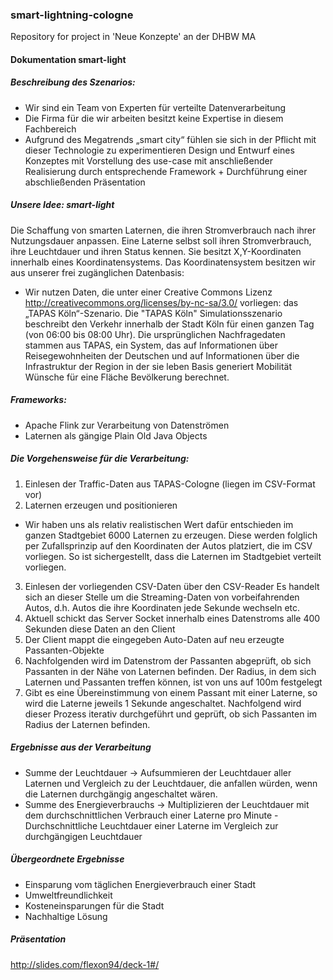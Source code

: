### smart-lightning-cologne
Repository for project in 'Neue Konzepte' an der DHBW MA

#### Dokumentation smart-light

##### Beschreibung des Szenarios:
  -	Wir sind ein Team von Experten für verteilte Datenverarbeitung
  -	Die Firma für die wir arbeiten besitzt keine Expertise in diesem Fachbereich
  -	Aufgrund des Megatrends „smart city“ fühlen sie sich in der Pflicht mit dieser Technologie zu experimentieren 
    Design und Entwurf eines Konzeptes mit Vorstellung des use-case mit anschließender Realisierung durch entsprechende Framework + Durchführung einer abschließenden Präsentation

#####	Unsere Idee: smart-light

  Die Schaffung von smarten Laternen, die ihren Stromverbrauch nach ihrer Nutzungsdauer anpassen. Eine Laterne selbst soll ihren Stromverbrauch, ihre Leuchtdauer und ihren Status kennen. Sie besitzt X,Y-Koordinaten innerhalb eines Koordinatensystems. Das Koordinatensystem besitzen wir aus unserer frei zugänglichen Datenbasis:
-	Wir nutzen Daten, die unter einer Creative Commons Lizenz http://creativecommons.org/licenses/by-nc-sa/3.0/  vorliegen: das „TAPAS Köln“-Szenario.
  Die "TAPAS Köln" Simulationsszenario beschreibt den Verkehr innerhalb der Stadt Köln für einen ganzen Tag (von 06:00 bis 08:00 Uhr). Die ursprünglichen Nachfragedaten stammen aus TAPAS, ein System, das auf Informationen über Reisegewohnheiten der Deutschen und auf Informationen über die Infrastruktur der Region in der sie leben Basis generiert Mobilität Wünsche für eine Fläche Bevölkerung berechnet.

#####	Frameworks:

  - Apache Flink zur Verarbeitung von Datenströmen
  - Laternen als gängige Plain Old Java Objects

#####	Die Vorgehensweise für die Verarbeitung:

  1.	Einlesen der Traffic-Daten aus TAPAS-Cologne (liegen im CSV-Format vor)
  2.	Laternen erzeugen und positionieren
  - Wir haben uns als relativ realistischen Wert dafür entschieden im ganzen Stadtgebiet 6000 Laternen zu erzeugen. Diese werden folglich per Zufallsprinzip auf den Koordinaten der Autos platziert, die im CSV vorliegen. So ist sichergestellt, dass die Laternen im Stadtgebiet verteilt vorliegen. 
  3.	Einlesen der vorliegenden CSV-Daten über den CSV-Reader
      Es handelt sich an dieser Stelle um die Streaming-Daten von vorbeifahrenden Autos, d.h. Autos die ihre Koordinaten jede Sekunde wechseln etc.
  4.	Aktuell schickt das Server Socket innerhalb eines Datenstroms alle 400 Sekunden diese Daten an den Client
  5.	Der Client mappt die eingegeben Auto-Daten auf neu erzeugte Passanten-Objekte
  6.	Nachfolgenden wird im Datenstrom der Passanten abgeprüft, ob sich Passanten in der Nähe von Laternen befinden. Der Radius, in dem sich Laternen und Passanten treffen können, ist von uns auf 100m festgelegt 
  7.	Gibt es eine Übereinstimmung von einem Passant mit einer Laterne, so wird die Laterne jeweils 1 Sekunde angeschaltet. Nachfolgend wird dieser Prozess iterativ durchgeführt und geprüft, ob sich Passanten im Radius der Laternen befinden.

#####	Ergebnisse aus der Verarbeitung

  -	Summe der Leuchtdauer -> Aufsummieren der Leuchtdauer aller Laternen und Vergleich zu der Leuchtdauer, die anfallen würden, wenn die Laternen durchgängig angeschaltet wären. 
  -	Summe des Energieverbrauchs -> Multiplizieren der Leuchtdauer mit dem durchschnittlichen Verbrauch einer Laterne pro Minute	- Durchschnittliche Leuchtdauer einer Laterne im Vergleich zur durchgängigen Leuchtdauer

#####	Übergeordnete Ergebnisse

  - Einsparung vom täglichen Energieverbrauch einer Stadt 
  - Umweltfreundlichkeit
  - Kosteneinsparungen für die Stadt
  - Nachhaltige Lösung

##### Präsentation
  http://slides.com/flexon94/deck-1#/
